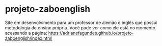 # projeto-zaboenglish
Site em desenvolvimento para um professor de alemão e inglês que possui metodologia de ensino própria.
Você pode ver como ele está no momento acessando a página: https://adrianefagundes.github.io/projeto-zaboenglish/index.html
